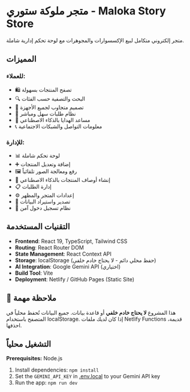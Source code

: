 # متجر ملوكة ستوري - Maloka Story Store

متجر إلكتروني متكامل لبيع الإكسسوارات والمجوهرات مع لوحة تحكم إدارية شاملة.

## المميزات

### للعملاء:
- 🛍️ تصفح المنتجات بسهولة
- 🔍 البحث والتصفية حسب الفئات
- 📱 تصميم متجاوب لجميع الأجهزة
- 🛒 نظام طلبات سهل ومباشر
- 🎁 مساعد الهدايا بالذكاء الاصطناعي
- 📞 معلومات التواصل والشبكات الاجتماعية

### للإدارة:
- 📊 لوحة تحكم شاملة
- ➕ إضافة وتعديل المنتجات
- 🖼️ رفع ومعالجة الصور تلقائياً
- 📝 إنشاء أوصاف المنتجات بالذكاء الاصطناعي
- 📋 إدارة الطلبات
- ⚙️ إعدادات المتجر والمظهر
- 💾 تصدير واستيراد البيانات
- 🔐 نظام تسجيل دخول آمن

## التقنيات المستخدمة

- **Frontend**: React 19, TypeScript, Tailwind CSS
- **Routing**: React Router DOM
- **State Management**: React Context API
- **Storage**: localStorage (حفظ محلي دائم - لا يحتاج خادم خلفي)
- **AI Integration**: Google Gemini API (اختياري)
- **Build Tool**: Vite
- **Deployment**: Netlify / GitHub Pages (Static Site)

## 🚨 ملاحظة مهمة

هذا المشروع **لا يحتاج خادم خلفي** أو قاعدة بيانات. جميع البيانات تُحفظ محلياً في المتصفح باستخدام localStorage. إذا كان لديك ملفات Netlify Functions قديمة، احذفها.

## التشغيل محلياً

**Prerequisites:**  Node.js


1. Install dependencies:
   `npm install`
2. Set the `GEMINI_API_KEY` in [.env.local](.env.local) to your Gemini API key
3. Run the app:
   `npm run dev`
